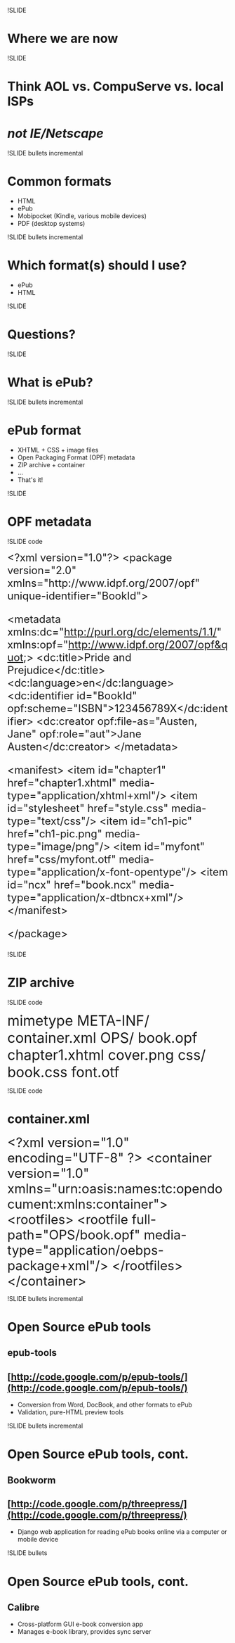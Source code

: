 !SLIDE

# Where we are now #

!SLIDE

# Think AOL vs. CompuServe vs. local ISPs #
# _not IE/Netscape_ #

!SLIDE bullets incremental

# Common formats #

* HTML
* ePub
* Mobipocket (Kindle, various mobile devices)
* PDF (desktop systems)

!SLIDE bullets incremental

# Which format(s) should I use? #

* ePub
* HTML

!SLIDE

# Questions? #

!SLIDE 

# What is ePub? #

!SLIDE bullets incremental

# ePub format #

* XHTML + CSS + image files
* Open Packaging Format (OPF) metadata
* ZIP archive + container
* ...
* That's it!

!SLIDE

# OPF metadata

!SLIDE code

<div style="font-size: 18pt;">
&lt;?xml version=&quot;1.0&quot;?&gt;
&lt;package version=&quot;2.0&quot; 
 xmlns=&quot;http://www.idpf.org/2007/opf&quot; unique-identifier=&quot;BookId&quot;&gt;
 
 &lt;metadata xmlns:dc=&quot;http://purl.org/dc/elements/1.1/&quot; 
  xmlns:opf=&quot;http://www.idpf.org/2007/opf&quot;&gt;
  &lt;dc:title&gt;Pride and Prejudice&lt;/dc:title&gt;
  &lt;dc:language&gt;en&lt;/dc:language&gt;
  &lt;dc:identifier id=&quot;BookId&quot; opf:scheme=&quot;ISBN&quot;&gt;123456789X&lt;/dc:identifier&gt;
   &lt;dc:creator opf:file-as=&quot;Austen, Jane&quot; 
    opf:role=&quot;aut&quot;&gt;Jane Austen&lt;/dc:creator&gt;
 &lt;/metadata&gt;
 
 &lt;manifest&gt;
  &lt;item id=&quot;chapter1&quot; href=&quot;chapter1.xhtml&quot; 
   media-type=&quot;application/xhtml+xml&quot;/&gt;
  &lt;item id=&quot;stylesheet&quot; href=&quot;style.css&quot; 
   media-type=&quot;text/css&quot;/&gt;
  &lt;item id=&quot;ch1-pic&quot; href=&quot;ch1-pic.png&quot; 
   media-type=&quot;image/png&quot;/&gt;
  &lt;item id=&quot;myfont&quot; href=&quot;css/myfont.otf&quot; 
   media-type=&quot;application/x-font-opentype&quot;/&gt;
  &lt;item id=&quot;ncx&quot; href=&quot;book.ncx&quot; 
   media-type=&quot;application/x-dtbncx+xml&quot;/&gt;
 &lt;/manifest&gt;
 
&lt;/package&gt;
</div>

!SLIDE

# ZIP archive

!SLIDE code

<div style="font-size: 24pt;">
mimetype
META-INF/
  container.xml
OPS/
  book.opf
  chapter1.xhtml
  cover.png
  css/
    book.css
    font.otf
</div>

!SLIDE code

# container.xml #

<div style="font-size: 22pt;">
&lt;?xml version=&quot;1.0&quot; encoding=&quot;UTF-8&quot; ?&gt;
&lt;container version=&quot;1.0&quot; 
 xmlns=&quot;urn:oasis:names:tc:opendocument:xmlns:container&quot;&gt;
  &lt;rootfiles&gt;
    &lt;rootfile full-path=&quot;OPS/book.opf&quot; 
     media-type=&quot;application/oebps-package+xml&quot;/&gt;
  &lt;/rootfiles&gt;
&lt;/container&gt;
</div>

!SLIDE bullets incremental

# Open Source ePub tools #

## epub-tools ##
## [http://code.google.com/p/epub-tools/](http://code.google.com/p/epub-tools/) ##

* Conversion from Word, DocBook, and other formats to ePub
* Validation, pure-HTML preview tools

!SLIDE bullets incremental

# Open Source ePub tools, cont. #

## Bookworm ##
## [http://code.google.com/p/threepress/](http://code.google.com/p/threepress/)

* Django web application for reading ePub books online via a computer or mobile device

!SLIDE bullets

# Open Source ePub tools, cont. #

## Calibre ##

* Cross-platform GUI e-book conversion app
* Manages e-book library, provides sync server
